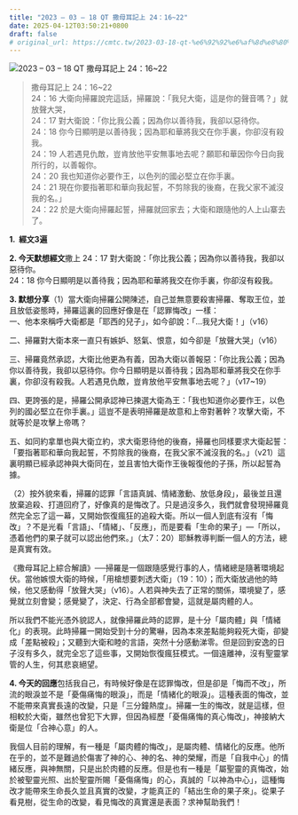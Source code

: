 ```yaml
---
title: "2023 – 03 – 18 QT 撒母耳記上 24：16~22"
date: 2025-04-12T03:50:21+0800
draft: false
# original_url: https://cmtc.tw/2023-03-18-qt-%e6%92%92%e6%af%8d%e8%80%b3%e8%a8%98%e4%b8%8a-24%ef%bc%9a1622
---
```


![2023 – 03 – 18 QT 撒母耳記上 24：16\~22](/images/qt.jpg  "2023 – 03 – 18 QT 撒母耳記上 24：16\~22")

> 撒母耳記上 24：16\~22  
> 24：16 大衛向掃羅說完這話，掃羅說：「我兒大衛，這是你的聲音嗎？」就放聲大哭，  
> 24：17 對大衛說：「你比我公義；因為你以善待我，我卻以惡待你。  
> 24：18 你今日顯明是以善待我；因為耶和華將我交在你手裏，你卻沒有殺我。  
> 24：19 人若遇見仇敵，豈肯放他平安無事地去呢？願耶和華因你今日向我所行的，以善報你。  
> 24：20 我也知道你必要作王，以色列的國必堅立在你手裏。  
> 24：21 現在你要指著耶和華向我起誓，不剪除我的後裔，在我父家不滅沒我的名。」  
> 24：22 於是大衛向掃羅起誓，掃羅就回家去；大衛和跟隨他的人上山寨去了。

**1.  經文3遍**

**2. 今天默想經文**撒上 24：17 對大衛說：「你比我公義；因為你以善待我，我卻以惡待你。  
24：18 你今日顯明是以善待我；因為耶和華將我交在你手裏，你卻沒有殺我。

**3. 默想分享**（1）當大衛向掃羅公開陳述，自己並無意要殺害掃羅、奪取王位，並且放低姿態時，掃羅這裏的回應好像是在「認罪悔改」一樣：  
一、他本來稱呼大衛都是「耶西的兒子」，如今卻說：「…我兒大衛！」（v16）

二、掃羅對大衛本來一直只有嫉妒、怒氣、恨意，如今卻是「放聲大哭」（v16）

三、掃羅竟然承認，大衛比他更為有義，因為大衛以善報惡：「你比我公義；因為你以善待我，我卻以惡待你。你今日顯明是以善待我；因為耶和華將我交在你手裏，你卻沒有殺我。人若遇見仇敵，豈肯放他平安無事地去呢？」（v17\~19）

四、更誇張的是，掃羅公開承認神已揀選大衛為王：「我也知道你必要作王，以色列的國必堅立在你手裏。」這豈不是表明掃羅是故意和上帝對著幹？攻擊大衛，不就等於是攻擊上帝嗎？

五、如同約拿單也與大衛立約，求大衛恩待他的後裔，掃羅也同樣要求大衛起誓：「要指著耶和華向我起誓，不剪除我的後裔，在我父家不滅沒我的名。」（v21）這裏明顯已經承認神與大衛同在，並且害怕大衛作王後報復他的子孫，所以起誓為據。

（2）按外貌來看，掃羅的認罪「言語真誠、情緒激動、放低身段」，最後並且還放棄追殺、打道回府了，好像真的是悔改了。只是過沒多久，我們就會發現掃羅竟然完全忘了這一幕，又開始恢復瘋狂的追殺大衛。所以一個人到底有沒有「悔改」？不是光看「言語」、「情緒」、「反應」，而是要看「生命的果子」—「所以，憑着他們的果子就可以認出他們來。」（太7：20）耶穌教導判斷一個人的方法，總是真實有效。

《撒母耳記上綜合解讀》──掃羅是一個跟隨感覺行事的人，情緒總是隨著環境起伏。當他嫉恨大衛的時候，「用槍想要刺透大衛」（19：10）；而大衛放過他的時候，他又感動得「放聲大哭」（v16）。人若與神失去了正常的關係，環境變了，感覺就立刻會變；感覺變了，決定、行為全部都會變，這就是屬肉體的人。

所以我們不能光憑外貌認人，就像掃羅此時的認罪，是十分「屬肉體」與「情緒化」的表現。此時掃羅一開始受到十分的驚嚇，因為本來差點能夠殺死大衛，卻變成「差點被殺」；又聽到大衛和睦的言語，突然十分感動涕零。但是回到安逸的日子沒有多久，就完全忘了這些事，又開始恢復瘋狂模式。一個遠離神，沒有聖靈掌管的人生，何其悲哀絕望。

**4. 今天的回應**包括我自己，有時候好像是在認罪悔改，但是卻是「悔而不改」，所流的眼淚並不是「憂傷痛悔的眼淚」，而是「情緒化的眼淚」。這種表面的悔改，並不能帶來真實長遠的改變，只是「三分鐘熱度」。掃羅一生的悔改，就是這樣，但相較於大衛，雖然也曾犯下大罪，但因為經歷「憂傷痛悔的真心悔改」，神接納大衛是位「合神心意」的人。

我個人目前的理解，有一種是「屬肉體的悔改」，是屬肉體、情緒化的反應。他所在乎的，並不是難過於傷害了神的心、神的名、神的榮耀，而是「自我中心」的情緒反應，與神無關，只是出於肉體的反應。但是也有一種是「屬聖靈的真悔改，始於被聖靈光照、出於聖靈所賜「憂傷痛悔」的心，真誠的「以神為中心」，這種悔改才能帶來生命長久並且真實的改變，才能真正的「結出生命的果子來」。從果子看見樹，從生命的改變，看見悔改的真實還是表面？求神幫助我們！